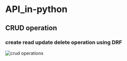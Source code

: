 # API_in-python
## CRUD operation 
### create read update delete operation using DRF
![crud operations ]()
